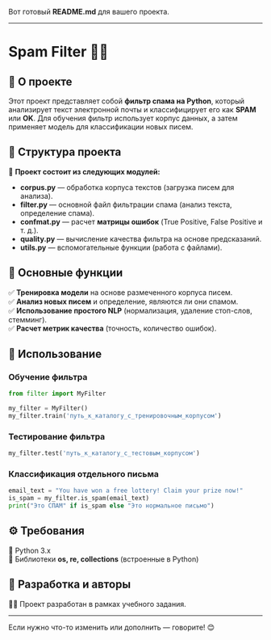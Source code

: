 Вот готовый **README.md** для вашего проекта.  

---

# **Spam Filter** 📨🚫  

## 📌 О проекте  
Этот проект представляет собой **фильтр спама на Python**, который анализирует текст электронной почты и классифицирует его как **SPAM** или **OK**. Для обучения фильтр использует корпус данных, а затем применяет модель для классификации новых писем.  

## 📂 Структура проекта  
📁 **Проект состоит из следующих модулей:**  

- **corpus.py** — обработка корпуса текстов (загрузка писем для анализа).  
- **filter.py** — основной файл фильтрации спама (анализ текста, определение спама).  
- **confmat.py** — расчет **матрицы ошибок** (True Positive, False Positive и т. д.).  
- **quality.py** — вычисление качества фильтра на основе предсказаний.  
- **utils.py** — вспомогательные функции (работа с файлами).  

## 🎯 Основные функции  
✅ **Тренировка модели** на основе размеченного корпуса писем.  
✅ **Анализ новых писем** и определение, являются ли они спамом.  
✅ **Использование простого NLP** (нормализация, удаление стоп-слов, стемминг).  
✅ **Расчет метрик качества** (точность, количество ошибок).  

## 📜 Использование  
### **Обучение фильтра**  
```python
from filter import MyFilter

my_filter = MyFilter()
my_filter.train('путь_к_каталогу_с_тренировочным_корпусом')
```

### **Тестирование фильтра**  
```python
my_filter.test('путь_к_каталогу_с_тестовым_корпусом')
```

### **Классификация отдельного письма**  
```python
email_text = "You have won a free lottery! Claim your prize now!"
is_spam = my_filter.is_spam(email_text)
print("Это СПАМ" if is_spam else "Это нормальное письмо")
```

## ⚙️ Требования  
📌 Python 3.x  
📌 Библиотеки **os, re, collections** (встроенные в Python)  

## 🚀 Разработка и авторы  
👨‍💻 Проект разработан в рамках учебного задания.  

---

Если нужно что-то изменить или дополнить — говорите! 😊
